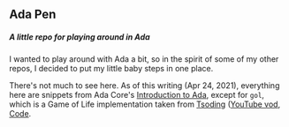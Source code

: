 ## Ada Pen
##### A little repo for playing around in Ada

I wanted to play around with Ada a bit, so in the spirit of some of my other repos, I decided to put my little baby steps in one place.

There's not much to see here. As of this writing (Apr 24, 2021), everything here are snippets from Ada Core's [Introduction to Ada](https://learn.adacore.com/courses/intro-to-ada/index.html), except for `gol`, which is a Game of Life implementation taken from [Tsoding](https://www.twitch.tv/tsoding) ([YouTube vod](https://www.youtube.com/watch?v=qJAuyoDt03A), [Code](https://github.com/tsoding/ada-gol/blob/master/gol.adb).
